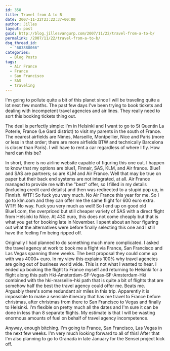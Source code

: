 ```yaml
---
id: 358
title: Travel from A to B
date: 2007-11-22T23:22:37+00:00
author: Jilles
layout: post
guid: http://blog.jillesvangurp.com/2007/11/22/travel-from-a-to-b/
permalink: /2007/11/22/travel-from-a-to-b/
dsq_thread_id:
  - "603880066"
categories:
  - Blog Posts
tags:
  - Air France
  - France
  - San Francisco
  - SAS
  - traveling
---
```

I'm going to pollute quite a bit of this planet since I will be traveling quite a lot next few months. The past few days I've been trying to book tickets and dealing with incompetent travel agencies and air lines. They really need to sort this booking tickets thing out.

The deal is perfectly simple: I'm in Helsinki and I want to go to St Quentin La Poterie, France (Le Gard district) to visit my parents in the south of France. The nearest airfields are Nimes, Marseille, Montpellier, Nice and Paris (more or less in that order; there are more airfields BTW and technically Barcelona is closer than Paris). I will have to rent a car regardless of where I fly. How hard can this be?

In short, there is no airline website capable of figuring this one out. I happen to know that my options are blue1, Finnair, SAS, KLM, and Air france. Blue1 and SAS are partners; so are KLM and Air France. Well that may be true on paper but their back end systems are not integrated, at all. Air France managed to provide me with the "best" offer, so I filled in my details (including credit card details) and then was redirected to a stupid pop up, in Finnish. WTF! So fuck you very much. No Air France this year for me. So I go to klm.com and they can offer me the same flight for 600 euro extra. WTF! No way. Fuck you very much as well! So I end up on good old Blue1.com, the overpriced but still cheaper variety of SAS with a direct flight from Helsinki to Nice. At 430 euro, this does not come cheaply but that is what you get for booking late in November. I spent about an hour figuring out what the alternatives were before finally selecting this one and I still have the feeling I'm being ripped off.

Originally I had planned to do something much more complicated. I asked the travel agency at work to book me a flight via France, San Francisco and Las Vegas spanning three weeks. The best proposal they could come up with was 4000+ euro. In my view this explains 100% why travel agencies are going out of business world wide. This is not what I wanted to hear. I ended up booking the flight to France myself and returning to Helsinki for a flight along this path Hki-Amsterdam-SF-Vegas-SF-Amsterdam-Hki combined with the hki-marseille-hki path that is quite a bit of flights that are somehow half the best the travel agency could offer me. Beats me. Arguably there's some redundant air miles in this trip. Apparently it is impossible to make a sensible itinerary that has me travel to France before christmas, after christmas from there to San Francisco to Vegas and finally to Helsinki. I'm flexible on pretty much all the dates and I'm sure it can be done in less than 8 separate flights. My estimate is that I will be wasting enormous amounts of fuel on behalf of travel agency incompetence.

Anyway, enough bitching. I'm going to France, San Francisco, Las Vegas in the next few weeks. I'm very much looking forward to all of this! After that I'm also planning to go to Granada in late January for the Sensei project kick off.

